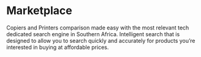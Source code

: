 # Marketplace
Copiers and Printers comparison made easy with the most relevant tech dedicated search engine in Southern Africa. Intelligent search that is designed to allow you to search quickly and accurately for products you’re interested in buying at affordable prices.
